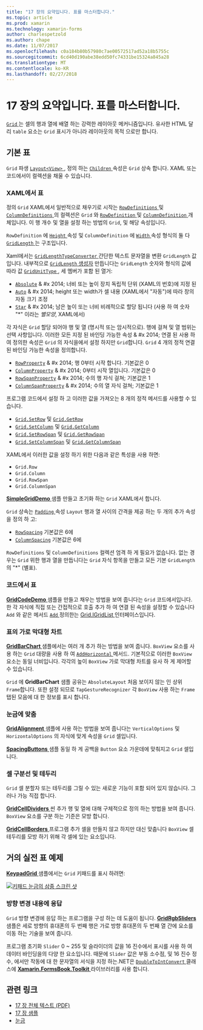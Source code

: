 ```yaml
---
title: "17 장의 요약입니다. 표를 마스터합니다."
ms.topic: article
ms.prod: xamarin
ms.technology: xamarin-forms
author: charlespetzold
ms.author: chape
ms.date: 11/07/2017
ms.openlocfilehash: c0a184b80b57980c7ae00572517ad52a18b5755c
ms.sourcegitcommit: 6cd40d190abe38edd50fc74331be15324a845a28
ms.translationtype: MT
ms.contentlocale: ko-KR
ms.lasthandoff: 02/27/2018
---
```

# <a name="summary-of-chapter-17-mastering-the-grid"></a>17 장의 요약입니다. 표를 마스터합니다.

[ `Grid` ](https://developer.xamarin.com/api/type/Xamarin.Forms.Grid/) 는 셀의 행과 열에 배열 하는 강력한 레이아웃 메커니즘입니다. 유사한 HTML 달리 `table` 요소는 `Grid` 표시가 아니라 레이아웃의 목적 으로만 합니다.

## <a name="the-basic-grid"></a>기본 표

`Grid` 파생 [ `Layout<View>` ](https://developer.xamarin.com/api/type/Xamarin.Forms.Layout%3CT%3E/), 정의 하는 [ `Children` ](https://developer.xamarin.com/api/property/Xamarin.Forms.Layout%3CT%3E.Children/) 속성은 `Grid` 상속 합니다. XAML 또는 코드에서이 컬렉션을 채울 수 있습니다.

### <a name="the-grid-in-xaml"></a>XAML에서 표

정의 `Grid` XAML에서 일반적으로 채우기로 시작는 [ `RowDefinitions` ](https://developer.xamarin.com/api/property/Xamarin.Forms.Grid.RowDefinitions/) 및 [ `ColumnDefinitions` ](https://developer.xamarin.com/api/property/Xamarin.Forms.Grid.ColumnDefinitions/) 의 컬렉션은 `Grid` 와 [ `RowDefinition` ](https://developer.xamarin.com/api/type/Xamarin.Forms.RowDefinition/) 및 [ `ColumnDefinition` ](https://developer.xamarin.com/api/type/Xamarin.Forms.ColumnDefinition/) 개체입니다. 이 행 개수 및 열을 설정 하는 방법의 `Grid`, 및 해당 속성입니다.

`RowDefinition` 에 [ `Height` ](https://developer.xamarin.com/api/property/Xamarin.Forms.RowDefinition.Height/) 속성 및 `ColumnDefinition` 에 [ `Width` ](https://developer.xamarin.com/api/property/Xamarin.Forms.ColumnDefinition.Width/) 속성 형식의 둘 다 [ `GridLength` ](https://developer.xamarin.com/api/type/Xamarin.Forms.GridLength/)는 구조입니다.

Xaml에서는 [ `GridLengthTypeConverter` ](https://developer.xamarin.com/api/type/Xamarin.Forms.GridLengthTypeConverter/) 간단한 텍스트 문자열을 변환 `GridLength` 값입니다. 내부적으로 [ `GridLength` 생성자](https://developer.xamarin.com/api/constructor/Xamarin.Forms.GridLength.GridLength/p/System.Double/Xamarin.Forms.GridUnitType/) 만듭니다는 `GridLength` 숫자와 형식의 값에 따라 값 [ `GridUnitType` ](https://developer.xamarin.com/api/type/Xamarin.Forms.GridUnitType/), 세 멤버가 포함 된 열거:

- [`Absolute`](https://developer.xamarin.com/api/field/Xamarin.Forms.GridUnitType.Absolute/) & #x 2014; 너비 또는 높이 장치 독립적 단위 (XAML의 번호)에 지정 된
- [`Auto`](https://developer.xamarin.com/api/field/Xamarin.Forms.GridUnitType.Auto/) & #x 2014; height 또는 width가 셀 내용 (XAML에서 "자동")에 따라 창의 자동 크기 조정
- [`Star`](https://developer.xamarin.com/api/field/Xamarin.Forms.GridUnitType.Star/) & #x 2014; 남은 높이 또는 너비 비례적으로 할당 됩니다 (사용 하 여 숫자 "\*" 이라는 *별모양*, XAML에서)

각 자식은 `Grid` 할당 되어야 행 및 열 (명시적 또는 암시적으로). 행에 걸쳐 및 열 범위는 선택 사항입니다. 이러한 모든 지정 된 바인딩 가능한 속성 & #x 2014; 연결 된 사용 하 여 정의한 속성은 `Grid` 의 자식을에서 설정 하지만 `Grid`합니다. `Grid` 4 개의 정적 연결 된 바인딩 가능한 속성을 정의합니다.

- [`RowProperty`](https://developer.xamarin.com/api/field/Xamarin.Forms.Grid.RowProperty/) & #x 2014; 행 0부터 시작 합니다. 기본값은 0
- [`ColumnProperty`](https://developer.xamarin.com/api/field/Xamarin.Forms.Grid.ColumnProperty/) & #x 2014; 0부터 시작 열입니다. 기본값은 0
- [`RowSpanProperty`](https://developer.xamarin.com/api/field/Xamarin.Forms.Grid.RowSpanProperty/) & #x 2014; 수의 행 자식 걸쳐; 기본값은 1
- [`ColumnSpanProperty`](https://developer.xamarin.com/api/field/Xamarin.Forms.Grid.ColumnSpanProperty/) & #x 2014; 수의 열 자식 걸쳐; 기본값은 1

프로그램 코드에서 설정 하 고 이러한 값을 가져오는 8 개의 정적 메서드를 사용할 수 있습니다.

- [`Grid.SetRow`](https://developer.xamarin.com/api/member/Xamarin.Forms.Grid.SetRow/p/Xamarin.Forms.BindableObject/System.Int32/) 및 [`Grid.GetRow`](https://developer.xamarin.com/api/member/Xamarin.Forms.Grid.GetRow/p/Xamarin.Forms.BindableObject/)
- [`Grid.SetColumn`](https://developer.xamarin.com/api/member/Xamarin.Forms.Grid.SetColumn/p/Xamarin.Forms.BindableObject/System.Int32/) 및 [`Grid.GetColumn`](https://developer.xamarin.com/api/member/Xamarin.Forms.Grid.GetColumn/p/Xamarin.Forms.BindableObject/)
- [`Grid.SetRowSpan`](https://developer.xamarin.com/api/member/Xamarin.Forms.Grid.SetRowSpan/p/Xamarin.Forms.BindableObject/System.Int32/) 및 [`Grid.GetRowSpan`](https://developer.xamarin.com/api/member/Xamarin.Forms.Grid.GetRowSpan/p/Xamarin.Forms.BindableObject/)
- [`Grid.SetColumnSpan`](https://developer.xamarin.com/api/member/Xamarin.Forms.Grid.SetColumnSpan/p/Xamarin.Forms.BindableObject/System.Int32/) 및 [`Grid.GetColumnSpan`](https://developer.xamarin.com/api/member/Xamarin.Forms.Grid.GetColumnSpan/p/Xamarin.Forms.BindableObject/)

XAML에서 이러한 값을 설정 하기 위한 다음과 같은 특성을 사용 하면:

- `Grid.Row`
- `Grid.Column`
- `Grid.RowSpan`
- `Grid.ColumnSpan`

[ **SimpleGridDemo** ](https://github.com/xamarin/xamarin-forms-book-samples/tree/master/Chapter17/SimpleGridDemo) 샘플 만들고 초기화 하는 `Grid` XAML에서 합니다.

`Grid` 상속는 [ `Padding` ](https://developer.xamarin.com/api/property/Xamarin.Forms.Layout.Padding/) 속성 `Layout` 행과 열 사이의 간격을 제공 하는 두 개의 추가 속성을 정의 하 고:

- [`RowSpacing`](https://developer.xamarin.com/api/property/Xamarin.Forms.Grid.RowSpacing/) 기본값은 6에
- [`ColumnSpacing`](https://developer.xamarin.com/api/property/Xamarin.Forms.Grid.ColumnSpacing/) 기본값은 6에

`RowDefinitions` 및 `ColumnDefinitions` 컬렉션 엄격 하 게 필요가 없습니다. 없는 경우는 `Grid` 위한 행과 열을 만듭니다는 `Grid` 자식 항목을 만들고 모든 기본 `GridLength` 의 "\*" (별표).

### <a name="the-grid-in-code"></a>코드에서 표

[ **GridCodeDemo** ](https://github.com/xamarin/xamarin-forms-book-samples/tree/master/Chapter17/GridCodeDemo) 샘플을 만들고 채우는 방법을 보여 줍니다는 `Grid` 코드에서입니다. 한 각 자식에 직접 또는 간접적으로 호출 추가 하 여 연결 된 속성을 설정할 수 있습니다 `Add` 와 같은 메서드 [ `Add` ](https://developer.xamarin.com/api/member/Xamarin.Forms.Grid+IGridList%3CT%3E.Add/p/Xamarin.Forms.View/System.Int32/System.Int32/System.Int32/System.Int32/) 정의한는 [Grid.IGridList<T> ](https://developer.xamarin.com/api/type/Xamarin.Forms.Grid+IGridList%3CT%3E/) 인터페이스입니다.

### <a name="the-grid-bar-chart"></a>표의 가로 막대형 차트

[ **GridBarChart** ](https://github.com/xamarin/xamarin-forms-book-samples/tree/master/Chapter17/GridBarChart) 샘플에서는 여러 개 추가 하는 방법을 보여 줍니다. `BoxView` 요소를 사용 하는 `Grid` 대량을 사용 하 여 [ `AddHorizontal` ](https://developer.xamarin.com/api/member/Xamarin.Forms.Grid+IGridList%3CT%3E.AddHorizontal/p/System.Collections.Generic.IEnumerable%7BXamarin.Forms.View%7D/) 메서드. 기본적으로 이러한 `BoxView` 요소는 동일 너비입니다. 각각의 높이 `BoxView` 가로 막대형 차트를 유사 하 게 제어할 수 있습니다.

`Grid` 에 **GridBarChart** 샘플 공유는 `AbsoluteLayout` 처음 보이지 않는 인 상위 `Frame`합니다. 또한 설정 되므로 `TapGestureRecognizer` 각 `BoxView` 사용 하는 `Frame` 탭된 모음에 대 한 정보를 표시 합니다.

### <a name="alignment-in-the-grid"></a>눈금에 맞춤

[ **GridAlignment** ](https://github.com/xamarin/xamarin-forms-book-samples/tree/master/Chapter17/GridAlignment) 샘플에 사용 하는 방법을 보여 줍니다는 `VerticalOptions` 및 `HorizontalOptions` 의 자식에 맞게 속성을 `Grid` 셀입니다.

[ **SpacingButtons** ](https://github.com/xamarin/xamarin-forms-book-samples/tree/master/Chapter17/SpacingButtons) 샘플 동일 하 게 공백을 `Button` 요소 가운데에 맞춰지고 `Grid` 셀입니다.

### <a name="cell-dividers-and-borders"></a>셀 구분선 및 테두리

`Grid` 셀 분할자 또는 테두리를 그릴 수 있는 새로운 기능이 포함 되어 있지 않습니다. 그러나 가능 직접 합니다.

[ **GridCellDividers** ](https://github.com/xamarin/xamarin-forms-book-samples/tree/master/Chapter17/GridCellDividers) 씬 추가 행 및 열에 대해 구체적으로 정의 하는 방법을 보여 줍니다. `BoxView` 요소를 구분 하는 기준은 모방 합니다.

[ **GridCellBorders** ](https://github.com/xamarin/xamarin-forms-book-samples/tree/master/Chapter17/GridCellBorders) 프로그램 추가 셀을 만들지 않고 하지만 대신 맞춥니다 `BoxView` 셀 테두리를 모방 하기 위해 각 셀에 있는 요소입니다.

## <a name="almost-real-life-grid-examples"></a>거의 실전 표 예제

[ **KeypadGrid** ](https://github.com/xamarin/xamarin-forms-book-samples/tree/master/Chapter17/KeypadGrid) 샘플에서는 `Grid` 키패드를 표시 하려면:

[![키패드 눈금의 삼중 스크린 샷](images/ch17fg12-small.png "키패드 그리드")](images/ch17fg12-large.png "키패드 표")

### <a name="responding-to-orientation-changes"></a>방향 변경 내용에 응답

`Grid` 방향 변경에 응답 하는 프로그램을 구성 하는 데 도움이 됩니다. [ **GridRgbSliders** ](https://github.com/xamarin/xamarin-forms-book-samples/tree/master/Chapter17/GridRgbSliders) 샘플은 세로 방향의 휴대폰의 두 번째 행은 가로 방향 휴대폰의 두 번째 열 간에 요소를 이동 하는 기술을 보여 줍니다.

프로그램 초기화 `Slider` 0 ~ 255 및 슬라이더의 값을 16 진수에서 표시를 사용 하 여 데이터 바인딩을의 다양 한 요소입니다. 때문에 `Slider` 값은 부동 소수점, 및 16 진수 정수, 에서만 작동에 대 한 문자열의 서식을 지정 하는.NET은 [ `DoubleToIntConvert` ](https://github.com/xamarin/xamarin-forms-book-samples/blob/master/Libraries/Xamarin.FormsBook.Toolkit/Xamarin.FormsBook.Toolkit/DoubleToIntConverter.cs) 클래스에 [ **Xamarin.FormsBook.Toolkit** ](https://github.com/xamarin/xamarin-forms-book-samples/tree/master/Libraries/Xamarin.FormsBook.Toolkit) 라이브러리를 사용 합니다.



## <a name="related-links"></a>관련 링크

- [17 장 전체 텍스트 (PDF)](https://download.xamarin.com/developer/xamarin-forms-book/XamarinFormsBook-Ch17-Apr2016.pdf)
- [17 장 샘플](https://github.com/xamarin/xamarin-forms-book-samples/tree/master/Chapter17)
- [눈금](~/xamarin-forms/user-interface/layouts/grid.md)
